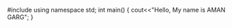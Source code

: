 #include<iostream>
  using namespace std;
  int main()
  {
    cout<<"Hello, My name is AMAN GARG";
  }
